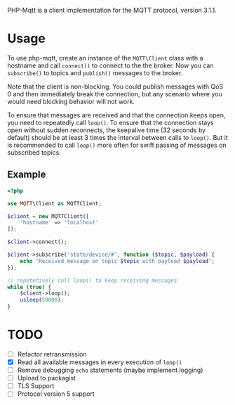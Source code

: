 PHP-Mqtt is a client implementation for the MQTT protocol, version 3.1.1.

# Usage

To use php-mqtt, create an instance of the `MQTT\Client` class with a hostname
and call `connect()` to connect to the the broker. Now you can `subscribe()` to
topics and `publish()` messages to the broker.

Note that the client is non-blocking. You could publish messages with QoS 0 and
then immediately break the connection, but any scenario where you would need
blocking behavior will not work.

To ensure that messages are received and that the connection keeps open, you
need to repeatedly call `loop()`. To ensure that the connection stays open
without sudden reconnects, the keepalive time (32 seconds by default) should be
at least 3 times the interval between calls to `loop()`. But it is recommended
to call `loop()` more often for swift passing of messages on subscribed topics.

## Example

``` php
<?php

use MQTT\Client as MQTTClient;

$client = new MQTTClient([
    'hostname' => 'localhost'
]);

$client->connect();

$client->subscribe('state/device/#', function ($topic, $payload) {
    echo "Received message on topic $topic with payload $payload";
});

// repetetively call loop() to keep receiving messages
while (true) {
    $client->loop();
    usleep(50000);
}
```

# TODO

- [ ] Refactor retransmission
- [x] Read all available messages in every execution of `loop()`
- [ ] Remove debugging `echo` statements (maybe implement logging)
- [ ] Upload to packagist
- [ ] TLS Support
- [ ] Protocol version 5 support
